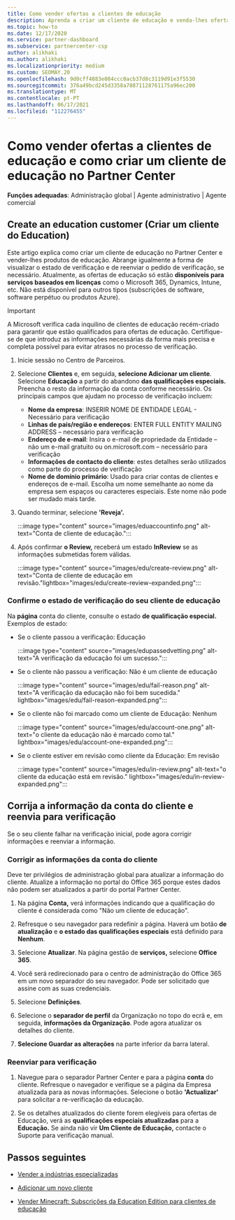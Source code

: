 ```yaml
---
title: Como vender ofertas a clientes de educação
description: Aprenda a criar um cliente de educação e venda-lhes ofertas no Partner Center. Inclui confirmar o estado de verificação do seu cliente de educação.
ms.topic: how-to
ms.date: 12/17/2020
ms.service: partner-dashboard
ms.subservice: partnercenter-csp
author: alikhaki
ms.author: alikhaki
ms.localizationpriority: medium
ms.custom: SEOMAY.20
ms.openlocfilehash: 9d0cff4883e084ccc0acb37d8c3119d91e3f5530
ms.sourcegitcommit: 376a49bcd245d3358a78871128761175a96ec200
ms.translationtype: MT
ms.contentlocale: pt-PT
ms.lasthandoff: 06/17/2021
ms.locfileid: "112276455"
---
```

# <a name="how-to-sell-offers-to-education-customers-and-how-to-create-an-education-customer-in-partner-center"></a>Como vender ofertas a clientes de educação e como criar um cliente de educação no Partner Center

**Funções adequadas**: Administração global | Agente administrativo | Agente comercial

## <a name="create-an-education-customer"></a>Create an education customer (Criar um cliente do Education)

Este artigo explica como criar um cliente de educação no Partner Center e vender-lhes produtos de educação. Abrange igualmente a forma de visualizar o estado de verificação e de reenviar o pedido de verificação, se necessário. Atualmente, as ofertas de educação só estão **disponíveis para serviços baseados em licenças** como o Microsoft 365, Dynamics, Intune, etc. Não está disponível para outros tipos (subscrições de software, software perpétuo ou produtos Azure).

> [!IMPORTANT]
> A Microsoft verifica cada inquilino de clientes de educação recém-criado para garantir que estão qualificados para ofertas de educação.  Certifique-se de que introduz as informações necessárias da forma mais precisa e completa possível para evitar atrasos no processo de verificação.

1. Inicie sessão no Centro de Parceiros.

2. Selecione **Clientes** e, em seguida, **selecione Adicionar um cliente**. Selecione **Educação** a partir do abandono **das qualificações especiais.**  Preencha o resto da informação da conta conforme necessário.  Os principais campos que ajudam no processo de verificação incluem:

   - **Nome da empresa**: INSERIR NOME DE ENTIDADE LEGAL - Necessário para verificação
   - **Linhas de país/região e endereços**: ENTER FULL ENTITY MAILING ADDRESS – necessário para verificação
   - **Endereço de e-mail**: Insira o e-mail de propriedade da Entidade – não um e-mail gratuito ou on.microsoft.com – necessário para verificação
   - **Informações de contacto do cliente**: estes detalhes serão utilizados como parte do processo de verificação
   - **Nome de domínio primário**: Usado para criar contas de clientes e endereços de e-mail.  Escolha um nome semelhante ao nome da empresa sem espaços ou caracteres especiais.  Este nome não pode ser mudado mais tarde.

3. Quando terminar, selecione **'Reveja'.**

   :::image type="content" source="images/eduaccountinfo.png" alt-text="Conta de cliente de educação.":::

4. Após confirmar **o Review,** receberá um estado **InReview** se as informações submetidas forem válidas. 

    :::image type="content" source="images/edu/create-review.png" alt-text="Conta de cliente de educação em revisão."lightbox="images/edu/create-review-expanded.png":::

### <a name="confirm-your-education-customers-verification-status"></a>Confirme o estado de verificação do seu cliente de educação

Na **página** conta do cliente, consulte o estado **de qualificação especial.**
Exemplos de estado:

- Se o cliente passou a verificação: Educação

   :::image type="content" source="images/edupassedvetting.png" alt-text="A verificação da educação foi um sucesso.":::

- Se o cliente não passou a verificação: Não é um cliente de educação

   :::image type="content" source="images/edu/fail-reason.png" alt-text="A verificação da educação não foi bem sucedida." lightbox="images/edu/fail-reason-expanded.png":::

- Se o cliente não foi marcado como um cliente de Educação: Nenhum

   :::image type="content" source="images/edu/account-one.png" alt-text="o cliente da educação não é marcado como tal." lightbox="images/edu/account-one-expanded.png":::

- Se o cliente estiver em revisão como cliente da Educação: Em revisão

    :::image type="content" source="images/edu/in-review.png" alt-text="o cliente da educação está em revisão." lightbox="images/edu/in-review-expanded.png":::

## <a name="correct-the-customer-account-info-and-resubmit-for-verification"></a>Corrija a informação da conta do cliente e reenvia para verificação

Se o seu cliente falhar na verificação inicial, pode agora corrigir informações e reenviar a informação.

### <a name="correct-the-customer-account-information"></a>Corrigir as informações da conta do cliente

Deve ter privilégios de administração global para atualizar a informação do cliente. Atualize a informação no portal do Office 365 porque estes dados não podem ser atualizados a partir do portal Partner Center.

1. Na página **Conta,** verá informações indicando que a qualificação do cliente é considerada como "Não um cliente de educação".

2. Refresque o seu navegador para redefinir a página. Haverá um botão **de atualização** e **o estado das qualificações especiais** está definido para **Nenhum**.

3. Selecione **Atualizar**. Na página gestão de **serviços,** selecione **Office 365**.

4. Você será redirecionado para o centro de administração do Office 365 em um novo separador do seu navegador. Pode ser solicitado que assine com as suas credenciais.

5. Selecione **Definições**.

6. Selecione o **separador de perfil** da Organização no topo do ecrã e, em seguida, **informações da Organização**. Pode agora atualizar os detalhes do cliente.

7. **Selecione Guardar as alterações** na parte inferior da barra lateral.  

### <a name="resubmit-for-verification"></a>Reenviar para verificação

1. Navegue para o separador Partner Center e para a página **conta** do cliente. Refresque o navegador e verifique se a página da Empresa atualizada para as novas informações. Selecione o botão **'Actualizar'** para solicitar a re-verificação da educação.

2. Se os detalhes atualizados do cliente forem elegíveis para ofertas de Educação, verá as **qualificações especiais atualizadas** para a **Educação.** Se ainda não vir **Um Cliente de Educação,** contacte o Suporte para verificação manual.

## <a name="next-steps"></a>Passos seguintes

- [Vender a indústrias especializadas](get-special-pricing-for-offers.md)

- [Adicionar um novo cliente](add-a-new-customer.md)

- [Vender Minecraft: Subscrições da Education Edition para clientes de educação](minecraft-subscriptions.md)
